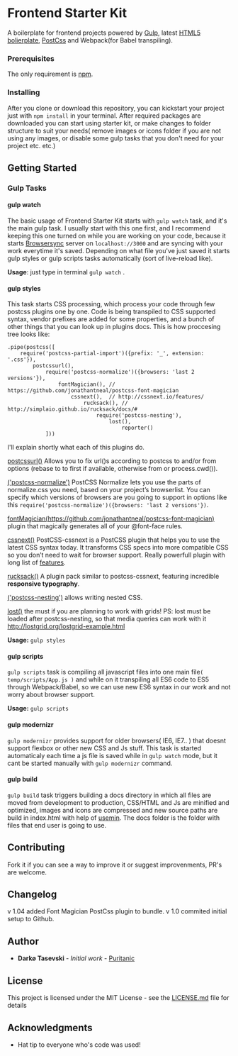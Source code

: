 
# Frontend Starter Kit

A boilerplate for frontend projects powered by [Gulp](https://github.com/gulpjs/gulp), latest [HTML5 bolierplate](https://github.com/h5bp/html5-boilerplate), [PostCss](https://github.com/postcss/postcss) and  Webpack(for Babel transpiling).


### Prerequisites

The only requirement is  [npm](https://www.npmjs.com/get-npm).

### Installing

After you clone or download this repository, you can kickstart your project just with `npm install` in your terminal. After required packages are downloaded you can start using starter kit, or make changes to folder structure to suit your needs( remove images or icons folder if you are not using any images, or disable some gulp tasks that you don't need for your project etc. etc.)

## Getting Started

### Gulp Tasks

#### gulp watch
The basic usage of Frontend Starter Kit starts with `gulp watch` task, and it's the main gulp task. I usually start with this one first, and I recommend keeping this one turned on while you are working on your code, because it starts [Browsersync](https://www.browsersync.io) server on `localhost://3000` and are syncing with your work everytime it's saved. Depending on what file you've just saved it starts gulp styles or gulp scripts tasks automatically (sort of live-reload like). 

__Usage__: just type in terminal `gulp watch` .

#### gulp styles
This task starts CSS processing, which process your code through few postcss plugins one by one. Code is being transpiled to CSS supported syntax, vendor prefixes are added for some properties, and a bunch of other things that you can look up in plugins docs.
This is how proccesing tree looks like: 
```
.pipe(postcss([
	require('postcss-partial-import')({prefix: '_', extension: '.css'}),
		postcssurl(),
			require('postcss-normalize')({browsers: 'last 2 versions'}),	
				fontMagician(),	// https://github.com/jonathantneal/postcss-font-magician	 
					cssnext(),	// http://cssnext.io/features/
						rucksack(), // http://simplaio.github.io/rucksack/docs/#
							require('postcss-nesting'),
								lost(), 
									reporter()
			]))
```
I'll explain shortly what each of this plugins do.

[postcssurl()](https://github.com/postcss/postcss-url) Allows you to fix url()s according to postcss to and/or from options (rebase to to first if available, otherwise from or process.cwd()).

[('postcss-normalize')](https://github.com/jonathantneal/postcss-normalize) PostCSS Normalize lets you use the parts of normalize.css you need, based on your project’s browserlist. You can specify which versions of browsers are you going to support in options like this `require('postcss-normalize')({browsers: 'last 2 versions'})`.

[fontMagician(https://github.com/jonathantneal/postcss-font-magician)]()  plugin that magically generates all of your @font-face rules.

[cssnext()](https://github.com/postcss/postcss) PostCSS-cssnext is a PostCSS plugin that helps you to use the latest CSS syntax today. It transforms CSS specs into more compatible CSS so you don’t need to wait for browser support. Really powerfull plugin with long list of [features](http://cssnext.io/features/).

[rucksack()](https://github.com/seaneking/rucksack) A plugin pack similar to postcss-cssnext, featuring incredible __responsive 
typography__.

[('postcss-nesting')](https://github.com/jonathantneal/postcss-nesting) allows writing nested CSS.

[lost()](http://lostgrid.org) the must if you are planning to work with grids! PS: lost must be loaded after postcss-nesting, so that media queries can work with it http://lostgrid.org/lostgrid-example.html

__Usage:__ `gulp styles`

#### gulp scripts

`gulp scripts` task is compiling all javascript files into one main file`( temp/scripts/App.js )` and while on it transpiling all ES6 code to ES5 through Webpack/Babel, so we can use new ES6 syntax in our work and not worry about browser support.

__Usage:__ `gulp scripts`

#### gulp modernizr 

`gulp modernizr` provides support for older browsers( IE6, IE7.. ) that doesnt support flexbox or other new CSS and Js stuff. This task is started automaticaly each time a js file is saved while in `gulp watch` mode, but it cant be started manually with `gulp modernizr` command.

#### gulp build

`gulp build` task triggers building a docs directory in which all files are moved from development to production, CSS/HTML and Js are minified and optimized, images and icons are compressed and new source paths are build in index.html with help of [usemin](https://github.com/zont/gulp-usemin). The docs folder is the folder with files that end user is going to use.

## Contributing

Fork it if you can see a way to improve it or suggest improvenments, PR's are welcome.

## Changelog

v 1.04 added Font Magician PostCss plugin to bundle.
v 1.0 commited initial setup to Github. 

## Author

* **Darkø Tasevski** - *Initial work* - [Puritanic](https://github.com/Puritanic)

## License

This project is licensed under the MIT License - see the [LICENSE.md](LICENSE.md) file for details

## Acknowledgments

* Hat tip to everyone who's code was used!
